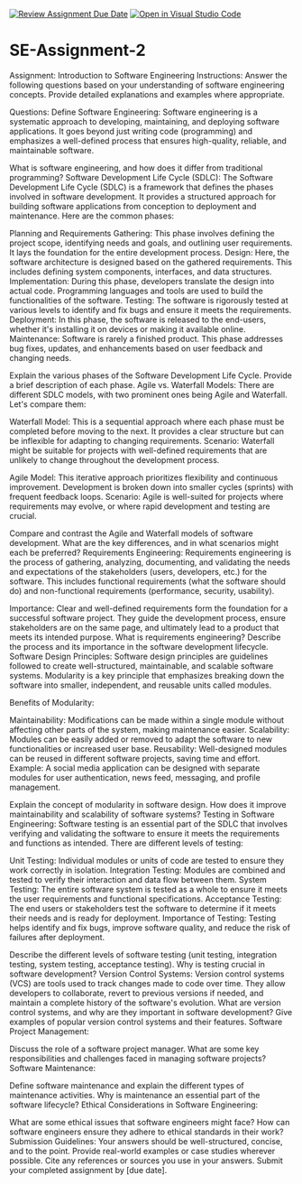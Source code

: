 [![Review Assignment Due Date](https://classroom.github.com/assets/deadline-readme-button-24ddc0f5d75046c5622901739e7c5dd533143b0c8e959d652212380cedb1ea36.svg)](https://classroom.github.com/a/-ucQIGTc)
[![Open in Visual Studio Code](https://classroom.github.com/assets/open-in-vscode-718a45dd9cf7e7f842a935f5ebbe5719a5e09af4491e668f4dbf3b35d5cca122.svg)](https://classroom.github.com/online_ide?assignment_repo_id=15205192&assignment_repo_type=AssignmentRepo)
# SE-Assignment-2
Assignment: Introduction to Software Engineering
Instructions:
Answer the following questions based on your understanding of software engineering concepts. Provide detailed explanations and examples where appropriate.

Questions:
Define Software Engineering:
Software engineering is a systematic approach to developing, maintaining, and deploying software applications. It goes beyond just writing code (programming) and emphasizes a well-defined process that ensures high-quality, reliable, and maintainable software.

What is software engineering, and how does it differ from traditional programming?
Software Development Life Cycle (SDLC):
The Software Development Life Cycle (SDLC) is a framework that defines the phases involved in software development. It provides a structured approach for building software applications from conception to deployment and maintenance. Here are the common phases:

Planning and Requirements Gathering: This phase involves defining the project scope, identifying needs and goals, and outlining user requirements. It lays the foundation for the entire development process.
Design: Here, the software architecture is designed based on the gathered requirements. This includes defining system components, interfaces, and data structures.
Implementation: During this phase, developers translate the design into actual code. Programming languages and tools are used to build the functionalities of the software.
Testing: The software is rigorously tested at various levels to identify and fix bugs and ensure it meets the requirements.
Deployment: In this phase, the software is released to the end-users, whether it's installing it on devices or making it available online.
Maintenance: Software is rarely a finished product. This phase addresses bug fixes, updates, and enhancements based on user feedback and changing needs.

Explain the various phases of the Software Development Life Cycle. Provide a brief description of each phase.
Agile vs. Waterfall Models:
There are different SDLC models, with two prominent ones being Agile and Waterfall. Let's compare them:

Waterfall Model: This is a sequential approach where each phase must be completed before moving to the next. It provides a clear structure but can be inflexible for adapting to changing requirements.
Scenario: Waterfall might be suitable for projects with well-defined requirements that are unlikely to change throughout the development process.

Agile Model: This iterative approach prioritizes flexibility and continuous improvement. Development is broken down into smaller cycles (sprints) with frequent feedback loops.
Scenario: Agile is well-suited for projects where requirements may evolve, or where rapid development and testing are crucial.

Compare and contrast the Agile and Waterfall models of software development. What are the key differences, and in what scenarios might each be preferred?
Requirements Engineering:
Requirements engineering is the process of gathering, analyzing, documenting, and validating the needs and expectations of the stakeholders (users, developers, etc.) for the software. This includes functional requirements (what the software should do) and non-functional requirements (performance, security, usability).

Importance: Clear and well-defined requirements form the foundation for a successful software project. They guide the development process, ensure stakeholders are on the same page, and ultimately lead to a product that meets its intended purpose.
What is requirements engineering? Describe the process and its importance in the software development lifecycle.
Software Design Principles:
Software design principles are guidelines followed to create well-structured, maintainable, and scalable software systems. Modularity is a key principle that emphasizes breaking down the software into smaller, independent, and reusable units called modules.

Benefits of Modularity:

Maintainability: Modifications can be made within a single module without affecting other parts of the system, making maintenance easier.
Scalability: Modules can be easily added or removed to adapt the software to new functionalities or increased user base.
Reusability: Well-designed modules can be reused in different software projects, saving time and effort.
Example: A social media application can be designed with separate modules for user authentication, news feed, messaging, and profile management.


Explain the concept of modularity in software design. How does it improve maintainability and scalability of software systems?
Testing in Software Engineering:
Software testing is an essential part of the SDLC that involves verifying and validating the software to ensure it meets the requirements and functions as intended. There are different levels of testing:

Unit Testing: Individual modules or units of code are tested to ensure they work correctly in isolation.
Integration Testing: Modules are combined and tested to verify their interaction and data flow between them.
System Testing: The entire software system is tested as a whole to ensure it meets the user requirements and functional specifications.
Acceptance Testing: The end users or stakeholders test the software to determine if it meets their needs and is ready for deployment.
Importance of Testing: Testing helps identify and fix bugs, improve software quality, and reduce the risk of failures after deployment.

Describe the different levels of software testing (unit testing, integration testing, system testing, acceptance testing). Why is testing crucial in software development?
Version Control Systems:
Version control systems (VCS) are tools used to track changes made to code over time. They allow developers to collaborate, revert to previous versions if needed, and maintain a complete history of the software's evolution.
What are version control systems, and why are they important in software development? Give examples of popular version control systems and their features.
Software Project Management:

Discuss the role of a software project manager. What are some key responsibilities and challenges faced in managing software projects?
Software Maintenance:

Define software maintenance and explain the different types of maintenance activities. Why is maintenance an essential part of the software lifecycle?
Ethical Considerations in Software Engineering:

What are some ethical issues that software engineers might face? How can software engineers ensure they adhere to ethical standards in their work?
Submission Guidelines:
Your answers should be well-structured, concise, and to the point.
Provide real-world examples or case studies wherever possible.
Cite any references or sources you use in your answers.
Submit your completed assignment by [due date].
